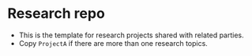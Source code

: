 # Research repo
- This is the template for research projects shared with related parties.
- Copy `ProjectA` if there are more than one research topics.
